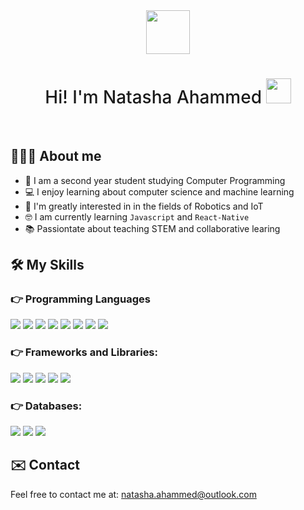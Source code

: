
<div id="header" align="center">
  <img src="https://i.postimg.cc/GpNq4QSB/nLogo-v2.png" width="70px">
</div>

<h1  align="center">
<span style="font-weight:500">Hi! I'm Natasha Ahammed</span>
<img src="https://64.media.tumblr.com/a77fe63f35eafbe14be38765babf1cb2/ec4eb63d77592970-8f/s1280x1920/cb3343c17d8b4e6010ca747520d078d3dba9ac25.gifv" width="40px"/></h1>

<br>

## 👩🏽‍💻 About me
* 🏫 I am a second year student studying Computer Programming
* 💻 I enjoy learning about computer science and machine learning 
* 🤖 I'm greatly interested in in the fields of Robotics and IoT
* 🤓 I am currently learning `Javascript` and `React-Native`
* 📚 Passiontate about teaching STEM and collaborative learing

## 🛠 My Skills 

### 👉 Programming Languages
<div>
  <img src="https://img.shields.io/badge/Java-ED8B00?style=for-the-badge&logo=java&logoColor=white"/>
  <img src="https://img.shields.io/badge/Swift-FA7343?style=for-the-badge&logo=swift&logoColor=white"/>
  <img src="https://img.shields.io/badge/C%2B%2B-00599C?style=for-the-badge&logo=c%2B%2B&logoColor=white"/>
  <img src="https://img.shields.io/badge/C%23-239120?style=for-the-badge&logo=c-sharp&logoColor=white"/>
  <img src="https://img.shields.io/badge/Python-14354C?style=for-the-badge&logo=python&logoColor=white"/>
  <img src="https://img.shields.io/badge/HTML5-E34F26?style=for-the-badge&logo=html5&logoColor=white"/>
  <img src="https://img.shields.io/badge/CSS3-1572B6?style=for-the-badge&logo=css3&logoColor=white"/>
  <img src="https://img.shields.io/badge/JavaScript-F7DF1E?style=for-the-badge&logo=javascript&logoColor=black"/>

</div>

### 👉 Frameworks and Libraries:
<div>
  <img src="https://img.shields.io/badge/Bootstrap-563D7C?style=for-the-badge&logo=bootstrap&logoColor=white"/>
  <img src="https://img.shields.io/badge/React-20232A?style=for-the-badge&logo=react&logoColor=61DAF"/>
  <img src="https://img.shields.io/badge/Material--UI-0081CB?style=for-the-badge&logo=material-ui&logoColor=white" />
  <img src="https://img.shields.io/badge/.NET-5C2D91?style=for-the-badge&logo=.net&logoColor=white"/>
  <img src="https://img.shields.io/badge/Google_Cloud-4285F4?style=for-the-badge&logo=google-cloud&logoColor=white" />

</div>

### 👉  Databases:
<div>
  <img src="https://img.shields.io/badge/MongoDB-4EA94B?style=for-the-badge&logo=mongodb&logoColor=white"/>
    <img src="https://img.shields.io/badge/MySQL-005C84?style=for-the-badge&logo=mysql&logoColor=white"/>
    <img src="https://img.shields.io/badge/Oracle-F80000?style=for-the-badge&logo=oracle&logoColor=black"/>


</div>



## ✉️ Contact 
Feel free to contact me at: <a href="">natasha.ahammed@outlook.com</a>






